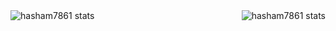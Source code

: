 
<img align="left" alt="hasham7861 stats" src="https://github-readme-stats.vercel.app/api?username=hasham7861&count_private=true&show_icons=true"/>
<img align="right" alt="hasham7861 stats" src="https://github-readme-stats.vercel.app/api/top-langs/?username=hasham7861&layout=compact"/>

